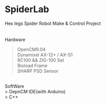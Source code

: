 SpiderLab
=========

Hex legs Spider Robot Make &amp; Control Project <br>
<br>
<br>
Hardware<br>
> OpenCM9.04<br>
> Dynamixel AX-12+ / AX-S1<br>
> RC100 && ZIG-100 Set<br>
> Bioload Frame<br>
> SHARP PSD Sensor<br>

<br>
SoftWare<br>
> OepnCM IDE(with Arduino)<br>
> C++<br>

<br>
<br>
